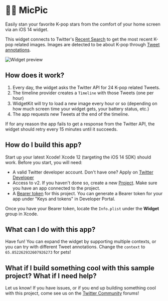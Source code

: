 # 🎤📸 MicPic

Easily stan your favorite K-pop stars from the comfort of your home screen via an iOS 14 widget.

This widget connects to Twitter's [Recent Search](https://developer.twitter.com/en/docs/twitter-api/tweets/search/introduction) to get the most recent K-pop related images. Images are detected to be about K-pop through [Tweet annotations](https://developer.twitter.com/en/docs/twitter-api/annotations).

![Widget preview](https://github.com/twitterdev/micpic/raw/main/preview.png)

## How does it work?

1. Every day, the widget asks the Twitter API for 24 K-pop related Tweets.
2. The timeline provider creates a `Timeline` with those Tweets (one per hour)
3. WidgetKit will try to load a new image every hour or so (depending on how much screen time your widget gets, your battery status, etc.)
4. The app requests new Tweets at the end of the timeline.

If for any reason the app fails to get a response from the Twitter API, the widget should retry every 15 minutes until it succeeds.

## How do I build this app?

Start up your latest Xcode! Xcode 12 (targeting the iOS 14 SDK) should work. Before you start, you will need:

- A valid Twitter developer account. Don't have one? Apply on [Twitter Developer](https://developer.twitter.com/apply)
- Access to v2. If you haven't done so, create a new [Project](https://developer.twitter.com/en/docs/projects/overview). Make sure you have an app connected to the project.
- A [Bearer token](https://developer.twitter.com/en/docs/authentication/oauth-2-0/bearer-tokens) for this project. You can generate a Bearer token for your app under "Keys and tokens" in Developer Portal.

Once you have your Bearer token, locate the `Info.plist` under the **Widget** group in Xcode. 

## What can I do with this app?

Have fun! You can expand the widget by supporting multiple contexts, or you can try with different Tweet annotations. Change the `context` to `65.852262932607926273` for pets!

## What if I build something cool with this sample project? What if I need help?

Let us know! If you have issues, or if you end up building something cool with this project, come see us on the [Twitter Community](https://twittercommunity.com) forums!
